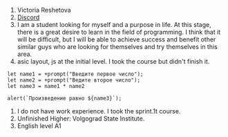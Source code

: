 
1.  Victoria Reshetova
1.  [Discord](https://discordapp.com/users/1021447073238884423/)
1.  I am a student looking for myself and a purpose in life. At this stage, there is a great desire to learn in the field of programming. I think that it will be difficult, but I will be able to achieve success and benefit other similar guys who are looking for themselves and try themselves in this area.
1. asic layout, js at the initial level. I took the course but didn't finish it.
```
let name1 = +prompt("Введите первое число");
let name2 = +prompt("Ведите второе число");
let name3 = name1 * name2

alert(`Произведение равно ${name3}`);
```

1.  I do not have work experience. I took the sprint.1t course.
1.  Unfinished Higher: Volgograd State Institute.
1.  English level A1